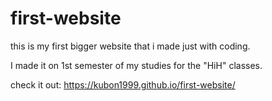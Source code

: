 # first-website

this is my first bigger website that i made just with coding.

I made it on 1st semester of my studies for the "HiH" classes.

check it out: https://kubon1999.github.io/first-website/
